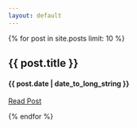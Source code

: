 ```yaml
---
layout: default
---
```


{% for post in site.posts limit: 10 %}

<div class="row-fluid">
  <div class="span12">
    <h2>{{ post.title }}</h2>
    <h4>{{ post.date | date_to_long_string }}</h4>
    <p>
      <a href="{{ post.url }}">Read Post</a>
    </p>
  </div>
</div>


{% endfor %}
